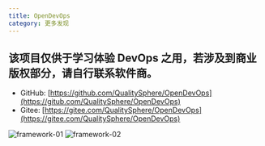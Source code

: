 ```yaml
---
title: OpenDevOps
category: 更多发现
---
```


## 该项目仅供于学习体验 DevOps 之用，若涉及到商业版权部分，请自行联系软件商。

- GitHub: [https://github.com/QualitySphere/OpenDevOps](https://gitub.com/QualitySphere/OpenDevOps)
- Gitee:  [https://gitee.com/QualitySphere/OpenDevOps](https://gitee.com/QualitySphere/OpenDevOps)

![framework-01](https://gitee.com/QualitySphere/OpenDevOps/raw/master/doc/images/odo-framework-01.png)
![framework-02](https://gitee.com/QualitySphere/OpenDevOps/raw/master/doc/images/odo-framework-02.png)